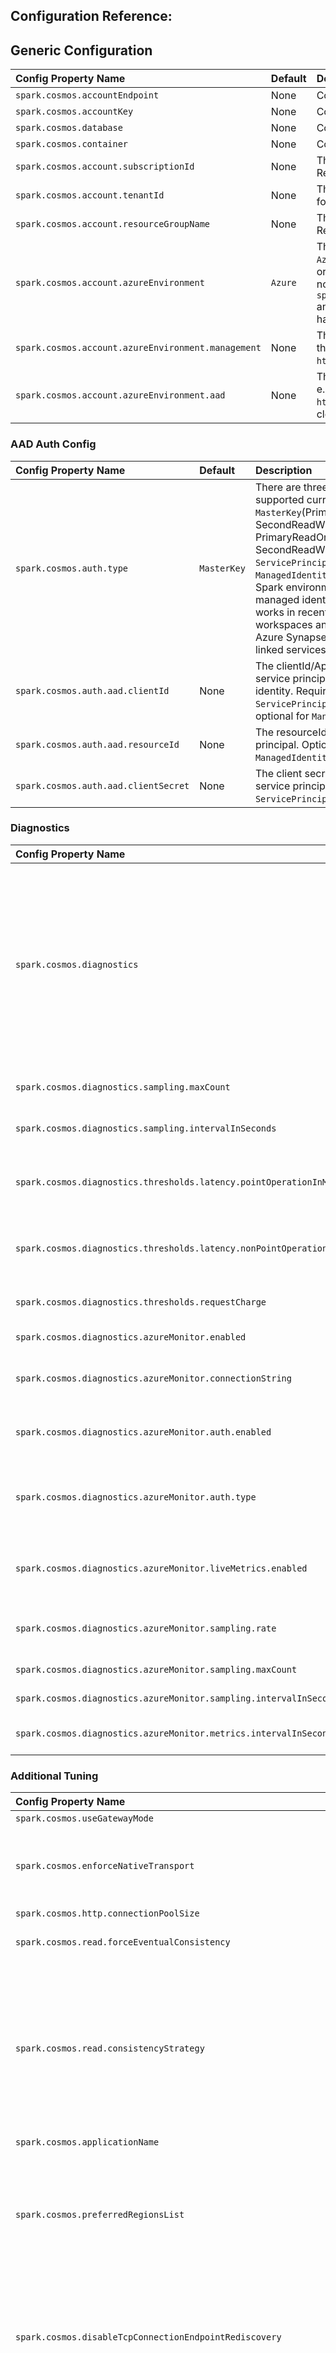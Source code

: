 ## Configuration Reference:


## Generic Configuration
| Config Property Name                               | Default | Description                                                                                                                                                                                                                                                                                                                       |
|:---------------------------------------------------|:--------|:----------------------------------------------------------------------------------------------------------------------------------------------------------------------------------------------------------------------------------------------------------------------------------------------------------------------------------| 
| `spark.cosmos.accountEndpoint`                     | None    | Cosmos DB Account Endpoint Uri                                                                                                                                                                                                                                                                                                    |
| `spark.cosmos.accountKey`                          | None    | Cosmos DB Account Key                                                                                                                                                                                                                                                                                                             |
| `spark.cosmos.database`                            | None    | Cosmos DB database name                                                                                                                                                                                                                                                                                                           |
| `spark.cosmos.container`                           | None    | Cosmos DB container name                                                                                                                                                                                                                                                                                                          |
| `spark.cosmos.account.subscriptionId`              | None    | The subscriptionId of the Cosmos DB account. Required for `ServicePrincipal` authentication.                                                                                                                                                                                                                                      |
| `spark.cosmos.account.tenantId`                    | None    | The tenantId of the Cosmos DB account. Required for `ServicePrincipal` authentication.                                                                                                                                                                                                                                            |
| `spark.cosmos.account.resourceGroupName`           | None    | The resource group of the Cosmos DB account. Required for `ServicePrincipal` authentication.                                                                                                                                                                                                                                      |
| `spark.cosmos.account.azureEnvironment`            | `Azure` | The azure environment of the Cosmos DB account: `Azure`, `AzureChina`, `AzureUsGovernment`, `AzureGermany` or `Custom` - when using `Custom` (only needed for non-public clouds) the config entries `spark.cosmos.account.azureEnvironment.management` and `spark.cosmos.account.azureEnvironment.aad` have to also be specified. |
| `spark.cosmos.account.azureEnvironment.management` | None    | The Uri of the ARM (Resource Manager) endpoint in the custom cloud - e.g. the corresponding value to `https://management.azure.com/` in the public cloud.                                                                                                                                                                         |
| `spark.cosmos.account.azureEnvironment.aad`        | None    | The Uri of the AAD endpoint in the custom cloud - e.g. the corresponding value to `https://login.microsoftonline.com/` in the public cloud.                                                                                                                                                                                       |

### AAD Auth Config
| Config Property Name                 | Default     | Description                                                                                                                                                                                                                                                                                                                                                                                      |
|:-------------------------------------|:------------|:-------------------------------------------------------------------------------------------------------------------------------------------------------------------------------------------------------------------------------------------------------------------------------------------------------------------------------------------------------------------------------------------------|
| `spark.cosmos.auth.type`             | `MasterKey` | There are three auth types are supported currently: `MasterKey`(PrimaryReadWriteKeys, SecondReadWriteKeys, PrimaryReadOnlyKeys, SecondReadWriteKeys), `ServicePrincipal` and `ManagedIdentity` (requires the Spark environment to provide a managed identity - this currently works in recent Azure Databricks workspaces and HDInsights - not Azure Synapse or Fabric and linked services yet). |
| `spark.cosmos.auth.aad.clientId`     | None        | The clientId/ApplicationId of the service principal or managed identity. Required for `ServicePrincipal` authentication - optional for `ManagedIdentity`.                                                                                                                                                                                                                                        |
| `spark.cosmos.auth.aad.resourceId`   | None        | The resourceId of the service principal. Optional for `ManagedIdentity` authentication.                                                                                                                                                                                                                                                                                                          |
| `spark.cosmos.auth.aad.clientSecret` | None        | The client secret/password of the service principal. Required for `ServicePrincipal` authentication.                                                                                                                                                                                                                                                                                             |

### Diagnostics
| Config Property Name                                                   | Default           | Description                                                                                                                                                                                                                                                                                                                                                                                                                                                                                                                                                                                                                                                                                                                                                                                                                           |
|:-----------------------------------------------------------------------|:------------------|:--------------------------------------------------------------------------------------------------------------------------------------------------------------------------------------------------------------------------------------------------------------------------------------------------------------------------------------------------------------------------------------------------------------------------------------------------------------------------------------------------------------------------------------------------------------------------------------------------------------------------------------------------------------------------------------------------------------------------------------------------------------------------------------------------------------------------------------|
| `spark.cosmos.diagnostics`                                             | `None`            | Can be used to enable more verbose diagnostics. Currently the only supported options are `sampled`, `simple`, `feed` and `feed_details`. The mode `simple` will result in additional logs being emitted as `INFO` logs in the Driver and Executor logs. The mode `feed` will provide per `FeedResponse` information and `feed_details` will also add pk and id values of all items in a `FeedResponse` to the logs. Please note that any of these diagnostic modes causes the logs being emitted to increase significantly - so, there will be perf impact when enabling it. Therefore we strongly recommend using the `sampled`mode instead - it enforces an upper limit of additional diagnostics logs - while still providing valuable diagnostics for any oeprations failing or exceeding certain latency / RU-charge thresholds. |
| `spark.cosmos.diagnostics.sampling.maxCount`                           | `100`             | The max. number of operations violating the defined latency or RU-charge thresholds for which diagnostic details are logged to the built-in Spark logs.                                                                                                                                                                                                                                                                                                                                                                                                                                                                                                                                                                                                                                                                               |
| `spark.cosmos.diagnostics.sampling.intervalInSeconds`                  | `60`              | The interval (in seconds) after which the max. number of operations for which detailed diagnostics are logged to the built-in Spark logs is getting reset.                                                                                                                                                                                                                                                                                                                                                                                                                                                                                                                                                                                                                                                                            |
| `spark.cosmos.diagnostics.thresholds.latency.pointOperationInMs`       | `1000`            | The latency (in ms) which is used as a threshold for point-operations (read, create, upsert, delete, transactional batch). If the latency of an operation exceeds this threshold, detailed diagnostics are logged to the built-in Spark logs.                                                                                                                                                                                                                                                                                                                                                                                                                                                                                                                                                                                         |
| `spark.cosmos.diagnostics.thresholds.latency.nonPointOperationInMs`    | `5000`            | The latency (in ms) which is used as a threshold for non-point-operations (query, change-feed, bulk). If the latency of an operation exceeds this threshold, detailed diagnostics are logged to the built-in Spark logs.                                                                                                                                                                                                                                                                                                                                                                                                                                                                                                                                                                                                              |
| `spark.cosmos.diagnostics.thresholds.requestCharge`                    | `2147483647`      | The RU-charge threshold. If the RU-charge of an operation exceeds this threshold, detailed diagnostics are logged to the built-in Spark logs.                                                                                                                                                                                                                                                                                                                                                                                                                                                                                                                                                                                                                                                                                         |
| `spark.cosmos.diagnostics.azureMonitor.enabled`                        | `false`           | A flag indicating whether Open telemetry should be emitted to Azure Monitor.                                                                                                                                                                                                                                                                                                                                                                                                                                                                                                                                                                                                                                                                                                                                                          |
| `spark.cosmos.diagnostics.azureMonitor.connectionString`               | `None`            | The connection string for the Azure Monitor resource. This property is required, if `spark.cosmos.diagnostics.azureMonitor.enabled` is `true`.                                                                                                                                                                                                                                                                                                                                                                                                                                                                                                                                                                                                                                                                                        |
| `spark.cosmos.diagnostics.azureMonitor.auth.enabled`                   | `false`           | A flag indicating whether the ingestion into Azure Monitor should happen via an authenticated channel. If `true` the Microsoft Entra authentication type and configuration needs to be specified.                                                                                                                                                                                                                                                                                                                                                                                                                                                                                                                                                                                                                                     |
| `spark.cosmos.diagnostics.azureMonitor.auth.type`                      | `ManagedIdentity` | The authentication type, which should be used to authenticate against Azure Monitor for ingestion. If `spark.cosmos.diagnostics.azureMonitor.auth.enabled` is `true` this is a required property and the correspnding `spark.cosmos.auth.aad.*` settings also have to be specified.                                                                                                                                                                                                                                                                                                                                                                                                                                                                                                                                                   |
| `spark.cosmos.diagnostics.azureMonitor.liveMetrics.enabled`            | `true`            | A flag indicating whether Live-Metrics should be emitted to Azure Monitor. Live-Metrics are only emitted, when a subscriber exists (for example someone has the Live-Metric dashboard opened in the Azure Portal.                                                                                                                                                                                                                                                                                                                                                                                                                                                                                                                                                                                                                     |
| `spark.cosmos.diagnostics.azureMonitor.sampling.rate`                  | `0.05`            | The sampling rate for the dependency events. By default `0.05` (5 percent) of operations are captured - an additional config allows specifying an upper-limit for the absolute number of events sampled-in.                                                                                                                                                                                                                                                                                                                                                                                                                                                                                                                                                                                                                           |
| `spark.cosmos.diagnostics.azureMonitor.sampling.maxCount`              | `10000`           | The max. number of dependency events sampled-in every interval.                                                                                                                                                                                                                                                                                                                                                                                                                                                                                                                                                                                                                                                                                                                                                                       |
| `spark.cosmos.diagnostics.azureMonitor.sampling.intervalInSeconds`     | `60`              | The interval after which the max. number of events allowed to be sampled-in is reset.                                                                                                                                                                                                                                                                                                                                                                                                                                                                                                                                                                                                                                                                                                                                                 |
| `spark.cosmos.diagnostics.azureMonitor.metrics.intervalInSeconds`      | `60`              | The interval (in seconds) defining how often Metrics are captured and emitted to Azure Monitor. A negative value results in disabling metric collection.                                                                                                                                                                                                                                                                                                                                                                                                                                                                                                                                                                                                                                                                              |

### Additional Tuning
| Config Property Name                                              | Default | Description                                                                                                                                                                                                                                                                                                                                                                                                                                                                                                                                                                                                   |
|:------------------------------------------------------------------|:--------|:--------------------------------------------------------------------------------------------------------------------------------------------------------------------------------------------------------------------------------------------------------------------------------------------------------------------------------------------------------------------------------------------------------------------------------------------------------------------------------------------------------------------------------------------------------------------------------------------------------------| 
| `spark.cosmos.useGatewayMode`                                     | `false` | Use gateway mode for the client operations                                                                                                                                                                                                                                                                                                                                                                                                                                                                                                                                                                    |
| `spark.cosmos.enforceNativeTransport`                             | `false` | Indicates whether native netty transport should be enforced. If true, on client creation an exception will be thrown if netty is not able to use native transport. The native transport is more efficient especially when there is a high number of connections.                                                                                                                                                                                                                                                                                                                                              |
| `spark.cosmos.http.connectionPoolSize`                            | `1000`  | Gateway mode connection pool size                                                                                                                                                                                                                                                                                                                                                                                                                                                                                                                                                                             |
| `spark.cosmos.read.forceEventualConsistency`                      | `true`  | Makes the client use Eventual consistency for read operations instead of using the default account level consistency                                                                                                                                                                                                                                                                                                                                                                                                                                                                                          |
| `spark.cosmos.read.consistencyStrategy`                           | None    | Overrides the read consistency strategy - will override `spark.cosmos.read.forceEventualConsistency` if both are specified. `EVENTUAL` means the same as setting `spark.cosmos.read.forceEventualConsistency` to `true`. `LOCAL_COMMITTED` will ensure quorum reads, `SESSION` will apply session consistency and `DEFAULT` applies the default account-level consistency. (Same as `spark.cosmos.read.forceEventualConsistency` beign `false`). This API is still in preview - currently only `DEFAULT` and `EVENTUAL` can be used in Gateway mode.                                                          |
| `spark.cosmos.applicationName`                                    | None    | Application name                                                                                                                                                                                                                                                                                                                                                                                                                                                                                                                                                                                              |
| `spark.cosmos.preferredRegionsList`                               | None    | Preferred regions list to be used for a multi region Cosmos DB account. This is a comma separated value (e.g., `[East US, West US]` or `East US, West US`) provided preferred regions will be used as hint. You should use a collocated spark cluster with your Cosmos DB account and pass the spark cluster region as preferred region. See list of azure regions [here](https://docs.microsoft.com/dotnet/api/microsoft.azure.documents.locationnames?view=azure-dotnet&preserve-view=true). Please note that you can also use `spark.cosmos.preferredRegions` as alias                                     |
| `spark.cosmos.disableTcpConnectionEndpointRediscovery`            | `false` | Can be used to disable TCP connection endpoint rediscovery. TCP connection endpoint rediscovery should only be disabled when using custom domain names with private endpoints when using a custom Spark environment. When using Azure Databricks or Azure Synapse as Spark runtime it should never be required to disable endpoint rediscovery.                                                                                                                                                                                                                                                               |
| `spark.cosmos.read.allowInvalidJsonWithDuplicateJsonProperties`   | `false` | By default (when set to false) the Cosmos Java SDK and spark connector will raise a hard failure when json documents are read that contain json object with multiple properties of the same name. This config option can be used to override the behavior and silently ignore the invalid json and instead use the last occurrence of the property when parsing the json. NOTE: This is only meant to be used as a temporary workaround. We strongly recommend fixing the invalid json from even being ingested into the data and only use this workaround while cleaning up the documents with invalid json. |
| `spark.cosmos.proactiveConnectionInitialization`                  | None    | Can be used to define a list (semicolon separated) of `DB/Container` pairs. Conenctions for these containers will be proactively warmed-up when using direct mode. The format of the config would be `DB1/Collection1;DB2/Collection2` etc.                                                                                                                                                                                                                                                                                                                                                                   |
| `spark.cosmos.proactiveConnectionInitializationDurationInSeconds` | `120`    | The maximum duration for which the client when being initialized would aggresisvely try to warm-up collections. After this time perios the warm-up will happen only slowly (on one background thread).                                                                                                                                                                                                                                                                                                                                                                                                        |
| `spark.cosmos.metadata.feedRange.refreshIntervalInSeconds`        | `120`     | The time interval in minutes to refresh the internal partition key range cache. By default it is 2 mins.                                                                                                                                                                                                                                                                                                                                                                                                                                                                                                      |

### Write Config
| Config Property Name                                            | Default         | Description                                                                                                                                                                                                                                                                                                                                                                                                                                                                                                                                                                                                                                                                                                                                                                                                                                                                                                                                                                                                                                                                        |
|:----------------------------------------------------------------|:----------------|:-----------------------------------------------------------------------------------------------------------------------------------------------------------------------------------------------------------------------------------------------------------------------------------------------------------------------------------------------------------------------------------------------------------------------------------------------------------------------------------------------------------------------------------------------------------------------------------------------------------------------------------------------------------------------------------------------------------------------------------------------------------------------------------------------------------------------------------------------------------------------------------------------------------------------------------------------------------------------------------------------------------------------------------------------------------------------------------|
| `spark.cosmos.write.strategy`                                   | `ItemOverwrite` | Cosmos DB Item write Strategy: <br/> - `ItemOverwrite` (using upsert), <br/> - `ItemOverwriteIfNotModified` (if etag property of the row is empty/null it will just do an insert and ignore if the document already exists - same as `ItemAppend`, if an etag value exists it will attempt to replace the document with etag pre-condition. If the document changed - identified by precondition failure - the update is skipped and the document is not updated with the content of the data frame row), <br/> - `ItemAppend` (using create, ignore pre-existing items i.e., Conflicts), <br/> - `ItemDelete` (delete all documents), <br/> - `ItemDeleteIfNotModified` (delete all documents for which the etag hasn't changed), <br/> - `ItemPatch` (Partial update all documents based on the patch config), <br/> - `ItemBulkUpdate` (read item, then patch the item locally, then using create if etag is empty, update/replace with etag pre-condition. In cases of any conflict or precondition failure, SDK will retry the above steps to update the documents properly.) |
| `spark.cosmos.write.maxRetryCount`                              | `10`            | Cosmos DB Write Max Retry Attempts on retriable failures (e.g., connection error, moderakh add more details)                                                                                                                                                                                                                                                                                                                                                                                                                                                                                                                                                                                                                                                                                                                                                                                                                                                                                                                                                                       |
| `spark.cosmos.write.point.maxConcurrency`                       | None            | Cosmos DB Item Write Max concurrency. If not specified it will be determined based on the Spark executor VM Size                                                                                                                                                                                                                                                                                                                                                                                                                                                                                                                                                                                                                                                                                                                                                                                                                                                                                                                                                                   |
| `spark.cosmos.write.bulk.maxPendingOperations`                  | None            | Cosmos DB Item Write bulk mode maximum pending operations. Defines a limit of bulk operations being processed concurrently. If not specified it will be determined based on the Spark executor VM Size. If the volume of data is large for the provisioned throughput on the destination container, this setting can be adjusted by following the estimation of `1000 x Cores`                                                                                                                                                                                                                                                                                                                                                                                                                                                                                                                                                                                                                                                                                                     |
| `spark.cosmos.write.bulk.enabled`                               | `true`          | Cosmos DB Item Write bulk enabled                                                                                                                                                                                                                                                                                                                                                                                                                                                                                                                                                                                                                                                                                                                                                                                                                                                                                                                                                                                                                                                  |
| `spark.cosmos.write.bulk.targetedPayloadSizeInBytes`            | `220201`        | When the targeted payload size is reached for buffered documents, the request is sent to the backend. The default value is optimized for small documents <= 10 KB - when documents often exceed 110 KB, it can help to increase this value to up to about `1500000` (should still be smaller than 2 MB).                                                                                                                                                                                                                                                                                                                                                                                                                                                                                                                                                                                                                                                                                                                                                                           |
| `spark.cosmos.write.bulk.initialBatchSize`                      | `100`           | Cosmos DB initial bulk micro batch size - a micro batch will be flushed to the backend when the number of documents enqueued exceeds this size - or the target payload size is met. The micro batch size is getting automatically tuned based on the throttling rate. By default the initial micro batch size is 100. Reduce this when you want to avoid that the first few requests consume too many RUs.                                                                                                                                                                                                                                                                                                                                                                                                                                                                                                                                                                                                                                                                         |
| `spark.cosmos.write.bulk.maxBatchSize`                          | `100`           | Cosmos DB max. bulk micro batch size - a micro batch will be flushed to the backend when the number of documents enqueued exceeds this size - or the target payload size is met. The micro batch size is getting automatically tuned based on the throttling rate. By default the max. micro batch size is 100. Use this setting only when migrating Spark 2.4 workloads - for other scenarios relying on the auto-tuning combined with throughput control will result in better experience.                                                                                                                                                                                                                                                                                                                                                                                                                                                                                                                                                                                       |
| `spark.cosmos.write.flush.noProgress.maxIntervalInSeconds`      | `180`           | The time interval in seconds that write operations will wait when no progress can be made for bulk writes before forcing a retry. The retry will reinitialize the bulk write process - so, any delays on the retry can be sure to be actual service issues. The default value of 3 min should be sufficient to prevent flas negatives when there is a short service-side write unavailability - like for partition splits or merges. Increase it only if you regularly see these transient errors to exceed a time period of 180 seconds.                                                                                                                                                                                                                                                                                                                                                                                                                                                                                                                                          |
| `spark.cosmos.write.flush.noProgress.maxRetryIntervalInSeconds` | `2700`          | The time interval in seconds that write operations will wait when no progress can be made for bulk writes after the initial attempt (and restarting the bulk writer client-side). This time interval is supposed to be large enough to not fail Spark jobs even when there are transient write availability outages in the service. The default value of 45 minutes can be modified when you rather prefer Spark jobs to fail or extended when needed.                                                                                                                                                                                                                                                                                                                                                                                                                                                                                                                                                                                                                             |

#### Patch Config
| Config Property Name                            | Default   | Description                                                                                                                                                                                                                                                                                                           |
|:------------------------------------------------|:----------|:----------------------------------------------------------------------------------------------------------------------------------------------------------------------------------------------------------------------------------------------------------------------------------------------------------------------|
| `spark.cosmos.write.patch.defaultOperationType` | `Replace` | Default Cosmos DB patch operation type. Supported ones include none, add, set, replace, remove, increment. Choose none for no-op, for others please reference [here](https://docs.microsoft.com/azure/cosmos-db/partial-document-update#supported-operations) for full context.                                       |
| `spark.cosmos.write.patch.columnConfigs`        | None      | Cosmos DB patch column configs. It can container multiple definitions matching the following patterns separated by comma. col(column).op(operationType) or col(column).path(patchInCosmosdb).op(operationType) - The difference of the second pattern is that it also allows you to define a different cosmosdb path. |
| `spark.cosmos.write.patch.filter`               | None      | Used for [Conditional patch](https://docs.microsoft.com/azure/cosmos-db/partial-document-update-getting-started#java)                                                                                                                                                                                                 |

### Query Config
| Config Property Name                                         | Default | Description                                                                                                                                                                                                                                                                                                                                                                                                                                                                                                                                                                                                                                                        |
|:-------------------------------------------------------------|:--------|:-------------------------------------------------------------------------------------------------------------------------------------------------------------------------------------------------------------------------------------------------------------------------------------------------------------------------------------------------------------------------------------------------------------------------------------------------------------------------------------------------------------------------------------------------------------------------------------------------------------------------------------------------------------------| 
| `spark.cosmos.read.customQuery`                              | None    | When provided the custom query will be processed against the Cosmos endpoint instead of dynamically generating the query via predicate push down. Usually it is recommended to rely on Spark's predicate push down because that will allow to generate the most efficient set of filters based on the query plan. But there are a couple of predicates like aggregates (count, group by, avg, sum etc.) that cannot be pushed down yet (at least in Spark 3.1) - so the custom query is a fallback to allow them to be pushed into the query sent to Cosmos. If specified, with schema inference enabled, the custom query will also be used to infer the schema.  |
| `spark.cosmos.read.maxItemCount`                             | `1000`  | Overrides the maximum number of documents that can be returned for a single query- or change feed request. The default value is `1000` - consider increasing this only for average document sizes significantly smaller than 1KB or when projection reduces the number of properties selected in queries significantly (like when only selecting "id" of documents etc.).                                                                                                                                                                                                                                                                                          |
| `spark.cosmos.read.maxIntegratedCacheStalenessInMS`          | None    | Sets the max staleness window in milliseconds for the point read or query request results in the integrated cache when using the dedicated gateway. Learn more about `MaxIntegratedCacheStaleness` [here](https://learn.microsoft.com/azure/cosmos-db/integrated-cache#maxintegratedcachestaleness)                                                                                                                                                                                                                                                                                                                                                                |
| `spark.cosmos.read.runtimeFiltering.enabled`                 | true    | Indicates whether dynamic partition pruning filters will be pushed down when applicable.                                                                                                                                                                                                                                                                                                                                                                                                                                                                                                                                                                           |
| `spark.cosmos.read.readManyFiltering.enabled`                | false   | Indicates whether use readMany instead of query when applicable. When enabled, if there is a filter based on the readMany filtering property, readMany will be used internally. For containers with `id` being the partitionKey, the readManyFiltering property will be `id`, else it will be `_itemIdentity`. And can use udf `GetCosmosItemIdentityValue` to compute the `_itemIdentity` column. GetCosmosItemIdentityValue(id, pk) or GetCosmosItemIdentityValue(id, array(pk1, pk2, pk3)) for containers with subpartitions.                                                                                                                                   |
| `spark.cosmos.read.responseContinuationTokenLimitInKb`       | None    | Can be used to limit the max. continuation token size the service should return for query responses. This can be used when a customer faces errors because headers are too large. The min. possible value is `1` (for 1 KB).                                                                                                                                                                                                                                                                                                                                                                                                                                       |

#### Schema Inference Config
When doing read operations, users can specify a custom schema or allow the connector to infer it. Schema inference is enabled by default.

| Config Property Name                                    | Default           | Description                                                                                                                                                                                                                                                                                                                                                                                             |
|:--------------------------------------------------------|:------------------|:--------------------------------------------------------------------------------------------------------------------------------------------------------------------------------------------------------------------------------------------------------------------------------------------------------------------------------------------------------------------------------------------------------| 
| `spark.cosmos.read.inferSchema.enabled`                 | `true`            | When schema inference is disabled and user is not providing a schema, raw json will be returned.                                                                                                                                                                                                                                                                                                        |
| `spark.cosmos.read.inferSchema.query`                   | `SELECT * FROM r` | When schema inference is enabled, used as custom query to infer it. For example, if you store multiple entities with different schemas within a container and you want to ensure inference only looks at certain document types or you want to project only particular columns.                                                                                                                         |
| `spark.cosmos.read.inferSchema.samplingSize`            | `1000`            | Sampling size to use when inferring schema and not using a query.                                                                                                                                                                                                                                                                                                                                       |
| `spark.cosmos.read.inferSchema.includeSystemProperties` | `false`           | When schema inference is enabled, whether the resulting schema will include all [Cosmos DB system properties](https://docs.microsoft.com/azure/cosmos-db/account-databases-containers-items#properties-of-an-item).                                                                                                                                                                                     |
| `spark.cosmos.read.inferSchema.includeTimestamp`        | `false`           | When schema inference is enabled, whether the resulting schema will include the document Timestamp (`_ts`). Not required if `spark.cosmos.read.inferSchema.includeSystemProperties` is enabled, as it will already include all system properties.                                                                                                                                                       |
| `spark.cosmos.read.inferSchema.forceNullableProperties` | `true`            | When schema inference is enabled, whether the resulting schema will make all columns nullable. By default, all columns (except cosmos system properties) will be treated as nullable even if all rows within the sample set have non-null values. When disabled, the inferred columns are treated as nullable or not depending on whether any record in the sample set has null-values within a column. |

#### Serialization Config
Used to influence the json serialization/deserialization behavior

| Config Property Name                                | Default   | Description                                                                                                                                                                                                                                                                                                                                                                                                                                                                                                                                                                                                                                                                                                                                                                                                                                                                                     |
|:----------------------------------------------------|:----------|:------------------------------------------------------------------------------------------------------------------------------------------------------------------------------------------------------------------------------------------------------------------------------------------------------------------------------------------------------------------------------------------------------------------------------------------------------------------------------------------------------------------------------------------------------------------------------------------------------------------------------------------------------------------------------------------------------------------------------------------------------------------------------------------------------------------------------------------------------------------------------------------------| 
| `spark.cosmos.serialization.inclusionMode`          | `Always`  | Determines whether null/default values will be serialized to json or whether properties with null/default value will be skipped. The behavior follows the same ideas as [Jackson's JsonInclude.Include](https://github.com/FasterXML/jackson-annotations/blob/d0820002721c76adad2cc87fcd88bf60f56b64de/src/main/java/com/fasterxml/jackson/annotation/JsonInclude.java#L98-L227). `Always` means json properties are created even for null and default values. `NonNull` means no json properties will be created for explicit null values. `NonEmpty` means json properties will not be created for empty string values or empty arrays/mpas. `NonDefault` means json properties will be skipped not just for null/empty but also when the value is identical to the default value `0` for numeric properties for example.                                                                     |
| `spark.cosmos.serialization.dateTimeConversionMode` | `Default` | The date/time conversion mode (`Default`, `AlwaysEpochMilliseconds`, `AlwaysEpochMillisecondsWithSystemDefaultTimezone`). With `Default` the standard Spark 3.* behavior is used (`java.sql.Date`/`java.time.LocalDate` are converted to EpochDay, `java.sql.Timestamp`/`java.time.Instant` are converted to MicrosecondsFromEpoch). With `AlwaysEpochMilliseconds` the same behavior the Cosmos DB connector for Spark 2.4 used is applied - `java.sql.Date`, `java.time.LocalDate`, `java.sql.Timestamp` and `java.time.Instant` are converted to MillisecondsFromEpoch. The behavior for `AlwaysEpochMillisecondsWithSystemDefaultTimezone` is identical with `AlwaysEpochMilliseconds` except that it will assume System default time zone / Spark session time zone (specified via `spark.sql.session.timezone`) instead of UTC when the date/time to be parsed has no explicit time zone. |

#### Change feed (only for Spark-Streaming using `cosmos.oltp.changeFeed` data source, which is read-only) configuration
| Config Property Name                                        | Default                                                | Description                                                                                                                                                                                                                                                                                                                                                                                                                                                                                                 |
|:------------------------------------------------------------|:-------------------------------------------------------|:------------------------------------------------------------------------------------------------------------------------------------------------------------------------------------------------------------------------------------------------------------------------------------------------------------------------------------------------------------------------------------------------------------------------------------------------------------------------------------------------------------| 
| `spark.cosmos.changeFeed.startFrom`                         | `Beginning`                                            | ChangeFeed Start from settings (`Now`, `Beginning`  or a certain point in time (UTC) for example `2020-02-10T14:15:03`) - the default value is `Beginning`. If the write config contains a `checkpointLocation` and any checkpoints exist, the stream is always continued independent of the `spark.cosmos.changeFeed.startFrom` settings - you need to change `checkpointLocation` or delete checkpoints to restart the stream if that is the intention.                                                   | 
| `spark.cosmos.changeFeed.mode`                              | `Incremental/LatestVersion`                            | ChangeFeed mode (`Incremental/LatestVersion` or `FullFidelity/AllVersionsAndDeletes`) - NOTE: `FullFidelity/AllVersionsAndDeletes` is in experimental state right now. It requires that the subscription/account has been enabled for the private preview and there are known breaking changes that will happen for `FullFidelity/AllVersionsAndDeletes` (schema of the returned documents). It is recommended to only use `FullFidelity/AllVersionsAndDeletes` for non-production scenarios at this point. | 
| `spark.cosmos.changeFeed.itemCountPerTriggerHint`           | None (process all available data in first micro-batch) | Approximate maximum number of items read from change feed for each micro-batch/trigger. If not set, all available data in the changefeed is going to be processed in the first micro-batch. This could overload the client-resources (especially memory), so choosing a value to cap the resource consumption in the Spark executors is advisable here. Usually a reasonable value would be at least in the 100-thousands or single-digit millions.                                                         |
| `spark.cosmos.changeFeed.batchCheckpointLocation`           | None                                                   | Can be used to generate checkpoints when using change feed queries in batch mode - and proceeding on the next iteration where the previous left off.                                                                                                                                                                                                                                                                                                                                                        |
| `spark.cosmos.changeFeed.performance.monitoring.enabled`    | `true`                                                 | A Flag to indicate whether enable change feed performance monitoring. When enabled, custom task metrics will be tracked internally, which will be used to dynamically tuning the change feed micro-batch size.                                                                                                                                                                                                                                                                                              |

#### Json conversion configuration
| Config Property Name                     | Default   | Description                                                                                                                                                                                                                                        |
|:-----------------------------------------|:----------|:---------------------------------------------------------------------------------------------------------------------------------------------------------------------------------------------------------------------------------------------------| 
| `spark.cosmos.read.schemaConversionMode` | `Relaxed` | The schema conversion behavior (`Relaxed`, `Strict`). When reading json documents, if a document contains an attribute that does not map to the schema type, the user can decide whether to use a `null` value (Relaxed) or an exception (Strict). |

#### Partitioning Strategy Config
| Config Property Name                        | Default   | Description                                                                                                                                                                                                                                                                                                                                                     |
|:--------------------------------------------|:----------|:----------------------------------------------------------------------------------------------------------------------------------------------------------------------------------------------------------------------------------------------------------------------------------------------------------------------------------------------------------------| 
| `spark.cosmos.read.partitioning.strategy`   | `Default` | The partitioning strategy used (Default, Custom, Restrictive or Aggressive)                                                                                                                                                                                                                                                                                     |
| `spark.cosmos.partitioning.targetedCount`   | None      | The targeted Partition Count. This parameter is optional and ignored unless strategy==Custom is used. In this case the Spark Connector won't dynamically calculate number of partitions but stick with this value.                                                                                                                                              |
| `spark.cosmos.partitioning.feedRangeFilter` | None      | Can be used to scope the query to a single logical Cosmos partition (or a subset of logical partitions). If this parameter is optionally provided, the partitioning strategy will be modified - only partitions for the scoped logical partitions will be created. So, the main benefit of this config option is to reduce the necessary SparkTasks/Partitions. |

### Throughput Control Config
| Config Property Name                                                     | Default  | Description                                                                                                                                                                                                                                                                                                                                                                                                                                                                                     |
|:-------------------------------------------------------------------------|:---------|:------------------------------------------------------------------------------------------------------------------------------------------------------------------------------------------------------------------------------------------------------------------------------------------------------------------------------------------------------------------------------------------------------------------------------------------------------------------------------------------------|
| `spark.cosmos.throughputControl.enabled`                                 | `false`  | Whether throughput control is enabled                                                                                                                                                                                                                                                                                                                                                                                                                                                           |
| `spark.cosmos.throughputControl.accountEndpoint`                         | None     | Cosmos DB Account Endpoint Uri for throughput control. If not defined, then `spark.cosmos.accountEndpoint` will be used.                                                                                                                                                                                                                                                                                                                                                                        |
| `spark.cosmos.throughputControl.accountKey`                              | None     | Cosmos DB Account Key for throughput control.                                                                                                                                                                                                                                                                                                                                                                                                                                                   |
| `spark.cosmos.throughputControl.preferredRegionsList`                    | None     | Preferred regions list to be used for a multi region Cosmos DB account. This is a comma separated value (e.g., `[East US, West US]` or `East US, West US`) provided preferred regions will be used as hint. You should use a collocated spark cluster with your Cosmos DB account and pass the spark cluster region as preferred region. See list of azure regions [here](https://docs.microsoft.com/dotnet/api/microsoft.azure.documents.locationnames?view=azure-dotnet&preserve-view=true).  |
| `spark.cosmos.throughputControl.disableTcpConnectionEndpointRediscovery` | `false`  | Can be used to disable TCP connection endpoint rediscovery. TCP connection endpoint rediscovery should only be disabled when using custom domain names with private endpoints when using a custom Spark environment. When using Azure Databricks or Azure Synapse as Spark runtime it should never be required to disable endpoint rediscovery.                                                                                                                                                 |
| `spark.cosmos.throughputControl.useGatewayMode`                          | `false`  | Use gateway mode for the client operations                                                                                                                                                                                                                                                                                                                                                                                                                                                      |
| `spark.cosmos.throughputControl.name`                                    | None     | Throughput control group name                                                                                                                                                                                                                                                                                                                                                                                                                                                                   |
| `spark.cosmos.throughputControl.targetThroughput`                        | None     | Throughput control group target throughput                                                                                                                                                                                                                                                                                                                                                                                                                                                      |
| `spark.cosmos.throughputControl.targetThroughputThreshold`               | None     | Throughput control group target throughput threshold                                                                                                                                                                                                                                                                                                                                                                                                                                            |
| `spark.cosmos.throughputControl.priorityLevel`                           | None     | Throughput control group priority level. The priority level is used to determine which requests will be throttled first when the total throughput of all control groups exceeds the max throughput. Priority based execution is currently in preview. To enable the feature, please follow the instructions [here](https://devblogs.microsoft.com/cosmosdb/introducing-priority-based-execution-in-azure-cosmos-db-preview/#next-steps)                                                         |
| `spark.cosmos.throughputControl.globalControl.database`                  | None     | Database which will be used for throughput global control                                                                                                                                                                                                                                                                                                                                                                                                                                       |
| `spark.cosmos.throughputControl.globalControl.container`                 | None     | Container which will be used for throughput global control                                                                                                                                                                                                                                                                                                                                                                                                                                      |
| `spark.cosmos.throughputControl.globalControl.renewIntervalInMS`         | `5s`     | How often the client is going to update the throughput usage of itself                                                                                                                                                                                                                                                                                                                                                                                                                          |
| `spark.cosmos.throughputControl.globalControl.expireIntervalInMS`        | `11s`    | How quickly an offline client will be detected                                                                                                                                                                                                                                                                                                                                                                                                                                                  |
| `spark.cosmos.throughputControl.globalControl.useDedicatedContainer`     | `true`   | Flag to indicat when configured with throughput control, whether dedicated throughput control container will be provided.                                                                                                                                                                                                                                                                                                                                                                       |
